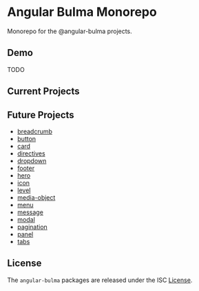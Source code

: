 # Angular Bulma Monorepo

Monorepo for the @angular-bulma projects.

## Demo

TODO

## Current Projects

## Future Projects

- [breadcrumb](./projects/breadcrumb)
- [button](./projects/button)
- [card](./projects/card)
- [directives](./projects/directives)
- [dropdown](./projects/dropdown)
- [footer](./projects/footer)
- [hero](./projects/hero)
- [icon](./projects/icon)
- [level](./projects/level)
- [media-object](./projects/media-object)
- [menu](./projects/menu)
- [message](./projects/message)
- [modal](./projects/model)
- [pagination](./projects/pagination)
- [panel](./projects/panel)
- [tabs](./projects/tabs)

## License

The `angular-bulma` packages are released under the ISC [License](./LICENSE.md).
